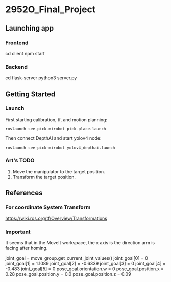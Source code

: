 # 2952O_Final_Project

## Launching app

### Frontend

cd client
npm start

### Backend

cd flask-server
python3 server.py

## Getting Started

### Launch

First starting calibration, tf, and motion planning:

```shell
roslaunch see-pick-mirobot pick-place.launch
```

Then connect DepthAI and start yolov4 node:

```shell
roslaunch see-pick-mirobot yolov4_depthai.launch
```

### Art's TODO

1. Move the manipulator to the target position.
2. Transform the target position.

## References

### For coordinate System Transform

<https://wiki.ros.org/tf/Overview/Transformations>

### Important

It seems that in the MoveIt workspace, the x axis is the direction arm is facing after homing.

joint_goal = move_group.get_current_joint_values()
joint_goal[0] = 0
joint_goal[1] = 1.1089
joint_goal[2] = -0.6339
joint_goal[3] = 0
joint_goal[4] = -0.483
joint_goal[5] = 0
pose_goal.orientation.w = 0
pose_goal.position.x = 0.28
pose_goal.position.y = 0.0
pose_goal.position.z = 0.09
